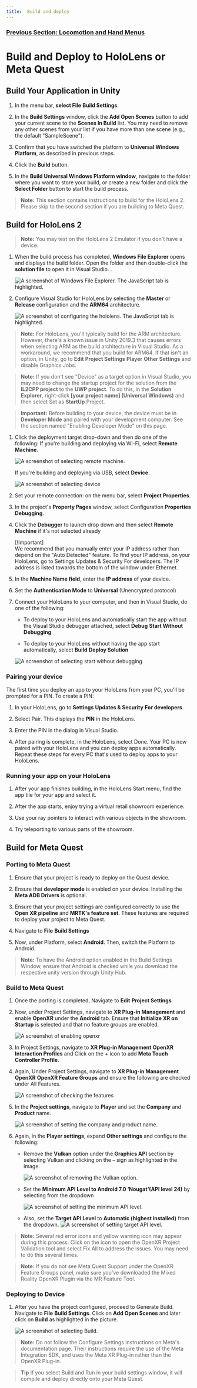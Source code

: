 ```yaml
---
title:  Build and deploy
---
```

### [Previous Section: Locomotion and Hand Menus](4-locomoting-around-virtual-showroom.md)
# Build and Deploy to HoloLens or Meta Quest

## Build Your Application in Unity

1. In the menu bar, **select File**  **Build Settings**.

2. In the **Build Settings** window, click the **Add Open Scenes** button to add your current scene to the **Scenes In Build** list. You may need to remove any other scenes from your list if you have more than one scene (e.g., the default "SampleScene").

3. Confirm that you have switched the platform to **Universal Windows Platform**, as described in previous steps.

4. Click the **Build** button.  

5. In the **Build Universal Windows Platform window**, navigate to the folder where you want to store your build, or create a new folder and click the **Select Folder** button to start the build process.

>**Note:**
This section contains instructions to build for the HoloLens 2. Please skip to the second section if you are building to Meta Quest.

## Build for HoloLens 2

>**Note:**
You may test on the HoloLens 2 Emulator if you don't have a device.

1. When the build process has completed, **Windows File Explorer** opens and displays the build folder. Open the folder and then double-click the **solution file** to open it in Visual Studio.
.

    ![A screenshot of Windows File Explorer. The JavaScript tab is highlighted.](img/windows-file-explorer.png)

2. Configure Visual Studio for HoloLens by selecting the **Master** or **Release** configuration and the **ARM64** architecture.

    ![A screenshot of configuring the hololens. The JavaScript tab is highlighted.](img/configure-hololens.png)

>**Note:**
For HoloLens, you'll typically build for the ARM architecture. However, there's a known issue in Unity 2019.3 that causes errors when selecting ARM as the build architecture in Visual Studio. As  a workaround, we recommend that you build for ARM64. If that isn't an option, in Unity, go to **Edit**  **Project Settings**  **Player**  **Other Settings** and disable Graphics Jobs.

>**Note:**
If you don't see "Device" as a target option in Visual Studio, you may need to change the startup project for the solution from the **IL2CPP project** to the **UWP project**. To do this, in the **Solution Explorer**, right-click **[your project name] (Universal Windows)** and then select Set as **StartUp** Project.

>**Important:**
Before building to your device, the device must be in **Developer Mode** and paired with your development computer. See the section named "Enabling Developer Mode" on this page.

1. Click the deployment target drop-down and then do one of the following: If you're building and deploying via Wi-Fi, select **Remote Machine**.

    ![A screenshot of selecting remote machine.](img/select-remote-machine.png)

    If you're building and deploying via USB, select **Device**.

    ![A screenshot of selecting device](img/select-device.png)

2. Set your remote connection: on the menu bar, select **Project**  **Properties**.

3. In the project's **Property Pages** window, select Configuration **Properties**  **Debugging**.

4. Click the **Debugger** to launch drop down and then select **Remote Machine** if it's not selected already

    [!Important]  
    We recommend that you manually enter your IP address rather than depend on the "Auto Detected" feature. To find your IP address, on your HoloLens, go to Settings  Updates & Security  For developers. The IP address is listed towards the bottom of the window under Ethernet.

5. In the **Machine Name field**, enter the **IP address** of your device.

6. Set the **Authentication Mode** to **Universal** (Unencrypted protocol)

7. Connect your HoloLens to your computer, and then in Visual Studio, do one of the following:
    - To deploy to your HoloLens and automatically start the app without the Visual Studio debugger attached, select **Debug**  **Start Without Debugging**.

    - To deploy to your HoloLens without having the app start automatically, select **Build**  **Deploy Solution**

    ![A screenshot of selecting start without debugging](img/select-start-without-debug.png)

### Pairing your device

The first time you deploy an app to your HoloLens from your PC, you'll be prompted for a PIN. To create a PIN:

1. In your HoloLens, go to **Settings**  **Updates & Security**  **For developers**.

2. Select Pair. This displays the **PIN** in the HoloLens.

3. Enter the PIN in the dialog in Visual Studio.

4. After pairing is complete, in the HoloLens, select Done. Your PC is now paired with your HoloLens and you can deploy apps automatically. Repeat these steps for every PC that's used to deploy apps to your HoloLens.  

### Running your app on your HoloLens

1. After your app finishes building, in the HoloLens Start menu, find the app tile for your app and select it.

2. After the app starts, enjoy trying a virtual retail showroom experience.

3. Use your ray pointers to interact with various objects in the showroom.

4. Try teleporting to various parts of the showroom.

## Build for Meta Quest

### Porting to Meta Quest

1. Ensure that your project is ready to deploy on the Quest device.

2. Ensure that **developer mode** is enabled on your device. Installing the **Meta ADB Drivers** is optional.

3. Ensure that your project settings are configured correctly to use the **Open XR pipeline** and **MRTK's feature set**. These features are required to deploy your project to Meta Quest.

4. Navigate to **File**  **Build Settings**

5. Now, under Platform, select **Android**. Then, switch the Platform to Android.

>**Note:**
To have the Android option enabled in the Build Settings Window, ensure that Android is checked while you download the respective unity version through Unity Hub.

### Build to Meta Quest

1. Once the porting is completed, Navigate to **Edit**  **Project Settings**

2. Now, under Project Settings, navigate to **XR Plug-in Management** and enable **OpenXR** under the **Android** tab. Ensure that **Initialize XR on Startup** is selected and that no feature groups are enabled.

    ![A screenshot of enabling openxr](img/openxr-enabled.png)

3. In Project Settings, navigate to **XR Plug-in Management**  **OpenXR**  **Interaction Profiles** and Click on the + icon to add **Meta Touch Controller Profile**.

4. Again, Under Project Settings, navigate to **XR Plug-in Management**  **OpenXR**  **OpenXR Feature Groups** and ensure the following are checked under All Features.

    ![A screenshot of checking the features](img/feature-checked.png)

5. In the **Project settings**, navigate to **Player** and set the **Company** and **Product** name.

     ![A screenshot of setting the company and product name.](img/set-company-product-name.png)

6. Again, in the **Player settings**, expand **Other settings** and configure the following:

    - Remove the **Vulkan** option under the **Graphics API** section by selecting Vulkan and clicking on the – sign as highlighted in the image.

        ![A screenshot of removing the Vulkan option.](img/remove-vulkan.png)

    - Set the **Minimum API Level to Android 7.0 ‘Nougat’(API level 24)** by selecting from the dropdown

        ![A screenshot of setting the minimum API level.](img/select-api-level.png)

    - Also, set the **Target API Level** to **Automatic (highest installed)** from the dropdown.
        ![A screenshot of setting target API level.](img/set-target-api.png)

>**Note:**
Several red error icons and yellow warning icon may appear during this process. Click on the icon to open the OpenXR Project Validation tool and select Fix All to address the issues. You may need to do this several times.

>**Note:**
If you do not see Meta Quest Support under the OpenXR Feature Groups panel, make sure you've downloaded the Mixed Reality OpenXR Plugin via the MR Feature Tool.

### Deploying to Device

1. After you have the project configured, proceed to Generate Build. Navigate to **File**  **Build Settings**. Click on **Add Open Scenes** and later click on **Build** as highlighted in the picture. 

    ![A screenshot of selecting Build.](img/build-device.png)

>**Note:**
Do not follow the Configure Settings instructions on Meta's documentation page. Their instructions require the use of the Meta Integration SDK, and uses the Meta XR Plug-in rather than the OpenXR Plug-in.

>**Tip**
If you select Build and Run in your build settings window, it will compile and deploy directly onto your Meta Quest.
